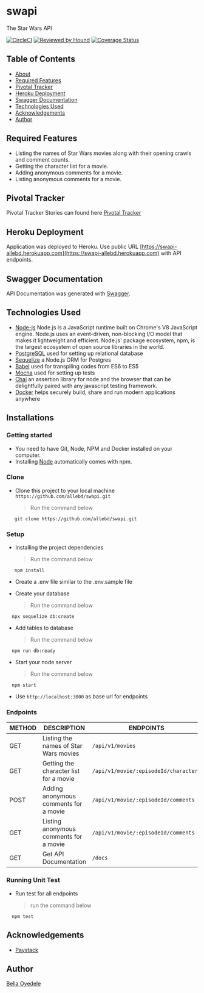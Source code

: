 # swapi

The Star Wars API

[![CircleCI](https://circleci.com/gh/allebd/swapi.svg?style=svg)](https://circleci.com/gh/allebd/swapi)
[![Reviewed by Hound](https://img.shields.io/badge/Reviewed_by-Hound-8E64B0.svg)](https://houndci.com)
[![Coverage Status](https://coveralls.io/repos/github/allebd/swapi/badge.svg?branch=develop)](https://coveralls.io/github/allebd/swapi?branch=develop)

## Table of Contents

* [About](#swapi)
* [Required Features](#required-features)
* [Pivotal Tracker](#pivotal-tracker)
* [Heroku Deployment](#heroku-deployment)
* [Swagger Documentation](#swagger-documentation)
* [Technologies Used](#technologies-used)
* [Acknowledgements](#acknowledgements)
* [Author](#author)

## Required Features

* Listing the names of Star Wars movies along with their opening crawls and comment counts.
* Getting the character list for a movie.
* Adding anonymous comments for a movie.
* Listing anonymous comments for a movie.

## Pivotal Tracker

Pivotal Tracker Stories can found here [Pivotal Tracker](https://www.pivotaltracker.com/n/projects/2400605)

## Heroku Deployment

Application was deployed to Heroku. Use public URL [https://swapi-allebd.herokuapp.com](https://swapi-allebd.herokuapp.com) with API endpoints.

## Swagger Documentation

API Documentation was generated with [Swagger](https://swapi-allebd.herokuapp.com/docs).

## Technologies Used

* [Node-js](https://nodejs.org/en/) Node.js is a JavaScript runtime built on Chrome's V8 JavaScript engine. Node.js uses an event-driven, non-blocking I/O model that makes it lightweight and efficient. Node.js' package ecosystem, npm, is the largest ecosystem of open source libraries in the world.
* [PostgreSQL](https://www.postgresql.org/) used for setting up relational database
* [Sequelize](https://sequelize.org//) a Node.js ORM for Postgres
* [Babel](https://babeljs.io/) used for transpiling codes from ES6 to ES5
* [Mocha](https://mochajs.org/) used for setting up tests
* [Chai](https://www.chaijs.com/) an assertion library for node and the browser that can be delightfully paired with any javascript testing framework.
* [Docker](https://www.docker.com/) helps securely build, share and run modern applications anywhere

## Installations

### Getting started

* You need to have Git, Node, NPM and Docker installed on your computer.
* Installing [Node](node) automatically comes with npm.

### Clone

* Clone this project to your local machine `https://github.com/allebd/swapi.git`
  > Run the command below

```shell
   git clone https://github.com/allebd/swapi.git
```

### Setup

* Installing the project dependencies
  > Run the command below

```shell
   npm install
```

* Create a .env file similar to the .env.sample file

* Create your database
  > Run the command below

```shell
  npx sequelize db:create
```

* Add tables to database
  > Run the command below

```shell
  npm run db:ready
```

* Start your node server
  > Run the command below

```shell
  npm start
```

* Use `http://localhost:3000` as base url for endpoints

### Endpoints

| METHOD | DESCRIPTION                             | ENDPOINTS
| ------ | --------------------------------------- | -------------------------
| GET    | Listing the names of Star Wars movies   | `/api/v1/movies`
| GET    | Getting the character list for a movie  | `/api/v1/movie/:episodeId/characters`
| POST   | Adding anonymous comments for a movie   | `/api/v1/movie/:episodeId/comments`
| GET    | Listing anonymous comments for a movie  | `/api/v1/movie/:episodeId/comments`
| GET    | Get API Documentation                   | `/docs`

### Running Unit Test

* Run test for all endpoints
  > run the command below
  
```shell
  npm test
```

## Acknowledgements

* [Paystack](https://paystack.com/)

## Author

[Bella Oyedele](https://github.com/allebd)
